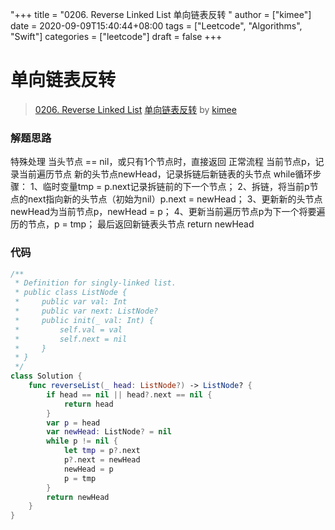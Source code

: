 "+++
title = "0206. Reverse Linked List 单向链表反转 "
author = ["kimee"]
date = 2020-09-09T15:40:44+08:00
tags = ["Leetcode", "Algorithms", "Swift"]
categories = ["leetcode"]
draft = false
+++

# 单向链表反转

> [0206. Reverse Linked List](https://leetcode-cn.com/problems/reverse-linked-list/)
> [单向链表反转](https://leetcode-cn.com/problems/reverse-linked-list/solution/dan-xiang-lian-biao-fan-zhuan-by-kimee/) by [kimee](https://leetcode-cn.com/u/kimee/)

### 解题思路
特殊处理
当头节点 == nil，或只有1个节点时，直接返回
正常流程
当前节点p，记录当前遍历节点
新的头节点newHead，记录拆链后新链表的头节点
while循环步骤：
1、临时变量tmp = p.next记录拆链前的下一个节点；
2、拆链，将当前p节点的next指向新的头节点（初始为nil）p.next = newHead；
3、更新新的头节点newHead为当前节点p，newHead = p；
4、更新当前遍历节点p为下一个将要遍历的节点，p = tmp；
最后返回新链表头节点 return newHead

### 代码

```swift
/**
 * Definition for singly-linked list.
 * public class ListNode {
 *     public var val: Int
 *     public var next: ListNode?
 *     public init(_ val: Int) {
 *         self.val = val
 *         self.next = nil
 *     }
 * }
 */
class Solution {
    func reverseList(_ head: ListNode?) -> ListNode? {
        if head == nil || head?.next == nil {
            return head
        }
        var p = head
        var newHead: ListNode? = nil
        while p != nil {
            let tmp = p?.next
            p?.next = newHead
            newHead = p
            p = tmp
        }
        return newHead
    }
}
```
